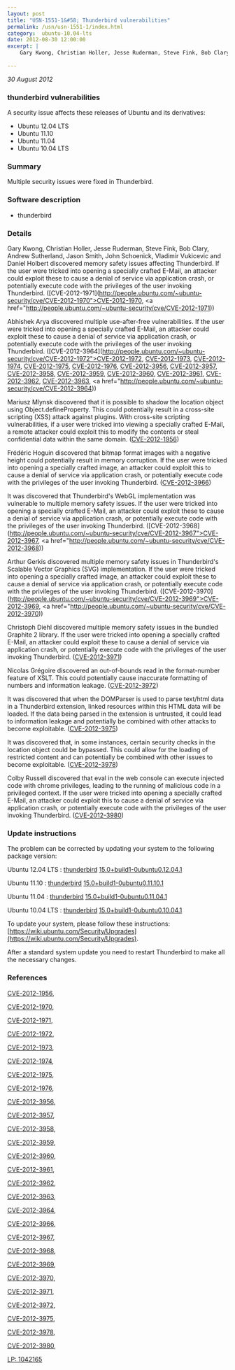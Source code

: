 ```yaml
---
layout: post
title: "USN-1551-1&#58; Thunderbird vulnerabilities"
permalink: /usn/usn-1551-1/index.html
category:  ubuntu-10.04-lts
date: 2012-08-30 12:00:00
excerpt: |
    Gary Kwong, Christian Holler, Jesse Ruderman, Steve Fink, Bob Clary, Andrew Sutherland, Jason Smith, John Schoenick, Vladimir Vukicevic and Daniel Holbert discovered memory safety issues affecting Thunderbird. If the user were tricked into opening a specially crafted E-Mail, an attacker could exploit these to cause a denial of service via application crash, or potentially execute code with the privileges of the user invoking Thunderbird. ([CVE-2012-1971](http://people.ubuntu.com/~ubuntu-security/cve/CVE-2012-1970">CVE-2012-1970</a>, <a href="http://people.ubuntu.com/~ubuntu-security/cve/CVE-2012-1971))
    
--- 
```

 
 

*30 August 2012*

### thunderbird vulnerabilities

A security issue affects these releases of Ubuntu and its derivatives:

* Ubuntu 12.04 LTS
* Ubuntu 11.10
* Ubuntu 11.04
* Ubuntu 10.04 LTS

### Summary

Multiple security issues were fixed in Thunderbird. 

### Software description

* thunderbird 

### Details

Gary Kwong, Christian Holler, Jesse Ruderman, Steve Fink, Bob Clary, Andrew Sutherland, Jason Smith, John Schoenick, Vladimir Vukicevic and Daniel Holbert discovered memory safety issues affecting Thunderbird. If the user were tricked into opening a specially crafted E-Mail, an attacker could exploit these to cause a denial of service via application crash, or potentially execute code with the privileges of the user invoking Thunderbird. ([CVE-2012-1971](http://people.ubuntu.com/~ubuntu-security/cve/CVE-2012-1970">CVE-2012-1970</a>, <a href="http://people.ubuntu.com/~ubuntu-security/cve/CVE-2012-1971))

Abhishek Arya discovered multiple use-after-free vulnerabilities. If the user were tricked into opening a specially crafted E-Mail, an attacker could exploit these to cause a denial of service via application crash, or potentially execute code with the privileges of the user invoking Thunderbird. ([CVE-2012-3964](http://people.ubuntu.com/~ubuntu-security/cve/CVE-2012-1972">CVE-2012-1972</a>, <a href="http://people.ubuntu.com/~ubuntu-security/cve/CVE-2012-1973">CVE-2012-1973</a>, <a href="http://people.ubuntu.com/~ubuntu-security/cve/CVE-2012-1974">CVE-2012-1974</a>, <a href="http://people.ubuntu.com/~ubuntu-security/cve/CVE-2012-1975">CVE-2012-1975</a>, <a href="http://people.ubuntu.com/~ubuntu-security/cve/CVE-2012-1976">CVE-2012-1976</a>, <a href="http://people.ubuntu.com/~ubuntu-security/cve/CVE-2012-3956">CVE-2012-3956</a>, <a href="http://people.ubuntu.com/~ubuntu-security/cve/CVE-2012-3957">CVE-2012-3957</a>, <a href="http://people.ubuntu.com/~ubuntu-security/cve/CVE-2012-3958">CVE-2012-3958</a>, <a href="http://people.ubuntu.com/~ubuntu-security/cve/CVE-2012-3959">CVE-2012-3959</a>, <a href="http://people.ubuntu.com/~ubuntu-security/cve/CVE-2012-3960">CVE-2012-3960</a>, <a href="http://people.ubuntu.com/~ubuntu-security/cve/CVE-2012-3961">CVE-2012-3961</a>, <a href="http://people.ubuntu.com/~ubuntu-security/cve/CVE-2012-3962">CVE-2012-3962</a>, <a href="http://people.ubuntu.com/~ubuntu-security/cve/CVE-2012-3963">CVE-2012-3963</a>, <a href="http://people.ubuntu.com/~ubuntu-security/cve/CVE-2012-3964))

Mariusz Mlynsk discovered that it is possible to shadow the location object using Object.defineProperty. This could potentially result in a cross-site scripting (XSS) attack against plugins. With cross-site scripting vulnerabilities, if a user were tricked into viewing a specially crafted E-Mail, a remote attacker could exploit this to modify the contents or steal confidential data within the same domain. ([CVE-2012-1956](http://people.ubuntu.com/~ubuntu-security/cve/CVE-2012-1956))

Frédéric Hoguin discovered that bitmap format images with a negative height could potentially result in memory corruption. If the user were tricked into opening a specially crafted image, an attacker could exploit this to cause a denial of service via application crash, or potentially execute code with the privileges of the user invoking Thunderbird. ([CVE-2012-3966](http://people.ubuntu.com/~ubuntu-security/cve/CVE-2012-3966))

It was discovered that Thunderbird&#39;s WebGL implementation was vulnerable to multiple memory safety issues. If the user were tricked into opening a specially crafted E-Mail, an attacker could exploit these to cause a denial of service via application crash, or potentially execute code with the privileges of the user invoking Thunderbird. ([CVE-2012-3968](http://people.ubuntu.com/~ubuntu-security/cve/CVE-2012-3967">CVE-2012-3967</a>, <a href="http://people.ubuntu.com/~ubuntu-security/cve/CVE-2012-3968))

Arthur Gerkis discovered multiple memory safety issues in Thunderbird&#39;s Scalable Vector Graphics (SVG) implementation. If the user were tricked into opening a specially crafted image, an attacker could exploit these to cause a denial of service via application crash, or potentially execute code with the privileges of the user invoking Thunderbird. ([CVE-2012-3970](http://people.ubuntu.com/~ubuntu-security/cve/CVE-2012-3969">CVE-2012-3969</a>, <a href="http://people.ubuntu.com/~ubuntu-security/cve/CVE-2012-3970))

Christoph Diehl discovered multiple memory safety issues in the bundled Graphite 2 library. If the user were tricked into opening a specially crafted E-Mail, an attacker could exploit these to cause a denial of service via application crash, or potentially execute code with the privileges of the user invoking Thunderbird. ([CVE-2012-3971](http://people.ubuntu.com/~ubuntu-security/cve/CVE-2012-3971))

Nicolas Grégoire discovered an out-of-bounds read in the format-number feature of XSLT. This could potentially cause inaccurate formatting of numbers and information leakage. ([CVE-2012-3972](http://people.ubuntu.com/~ubuntu-security/cve/CVE-2012-3972))

It was discovered that when the DOMParser is used to parse text/html data in a Thunderbird extension, linked resources within this HTML data will be loaded. If the data being parsed in the extension is untrusted, it could lead to information leakage and potentially be combined with other attacks to become exploitable. ([CVE-2012-3975](http://people.ubuntu.com/~ubuntu-security/cve/CVE-2012-3975))

It was discovered that, in some instances, certain security checks in the location object could be bypassed. This could allow for the loading of restricted content and can potentially be combined with other issues to become exploitable. ([CVE-2012-3978](http://people.ubuntu.com/~ubuntu-security/cve/CVE-2012-3978))

Colby Russell discovered that eval in the web console can execute injected code with chrome privileges, leading to the running of malicious code in a privileged context. If the user were tricked into opening a specially crafted E-Mail, an attacker could exploit this to cause a denial of service via application crash, or potentially execute code with the privileges of the user invoking Thunderbird. ([CVE-2012-3980](http://people.ubuntu.com/~ubuntu-security/cve/CVE-2012-3980)) 

### Update instructions

The problem can be corrected by updating your system to the following package version:

Ubuntu 12.04 LTS
 : [thunderbird](https://launchpad.net/ubuntu/+source/thunderbird) <span> [15.0+build1-0ubuntu0.12.04.1](https://launchpad.net/ubuntu/+source/thunderbird/15.0+build1-0ubuntu0.12.04.1) </span> 

Ubuntu 11.10
 : [thunderbird](https://launchpad.net/ubuntu/+source/thunderbird) <span> [15.0+build1-0ubuntu0.11.10.1](https://launchpad.net/ubuntu/+source/thunderbird/15.0+build1-0ubuntu0.11.10.1) </span> 

Ubuntu 11.04
 : [thunderbird](https://launchpad.net/ubuntu/+source/thunderbird) <span> [15.0+build1-0ubuntu0.11.04.1](https://launchpad.net/ubuntu/+source/thunderbird/15.0+build1-0ubuntu0.11.04.1) </span> 

Ubuntu 10.04 LTS
 : [thunderbird](https://launchpad.net/ubuntu/+source/thunderbird) <span> [15.0+build1-0ubuntu0.10.04.1](https://launchpad.net/ubuntu/+source/thunderbird/15.0+build1-0ubuntu0.10.04.1) </span> 

To update your system, please follow these instructions: [https://wiki.ubuntu.com/Security/Upgrades](https://wiki.ubuntu.com/Security/Upgrades).

After a standard system update you need to restart Thunderbird to make all the necessary changes. 

### References

 
 [CVE-2012-1956](http://people.ubuntu.com/~ubuntu-security/cve/CVE-2012-1956), 

 [CVE-2012-1970](http://people.ubuntu.com/~ubuntu-security/cve/CVE-2012-1970), 

 [CVE-2012-1971](http://people.ubuntu.com/~ubuntu-security/cve/CVE-2012-1971), 

 [CVE-2012-1972](http://people.ubuntu.com/~ubuntu-security/cve/CVE-2012-1972), 

 [CVE-2012-1973](http://people.ubuntu.com/~ubuntu-security/cve/CVE-2012-1973), 

 [CVE-2012-1974](http://people.ubuntu.com/~ubuntu-security/cve/CVE-2012-1974), 

 [CVE-2012-1975](http://people.ubuntu.com/~ubuntu-security/cve/CVE-2012-1975), 

 [CVE-2012-1976](http://people.ubuntu.com/~ubuntu-security/cve/CVE-2012-1976), 

 [CVE-2012-3956](http://people.ubuntu.com/~ubuntu-security/cve/CVE-2012-3956), 

 [CVE-2012-3957](http://people.ubuntu.com/~ubuntu-security/cve/CVE-2012-3957), 

 [CVE-2012-3958](http://people.ubuntu.com/~ubuntu-security/cve/CVE-2012-3958), 

 [CVE-2012-3959](http://people.ubuntu.com/~ubuntu-security/cve/CVE-2012-3959), 

 [CVE-2012-3960](http://people.ubuntu.com/~ubuntu-security/cve/CVE-2012-3960), 

 [CVE-2012-3961](http://people.ubuntu.com/~ubuntu-security/cve/CVE-2012-3961), 

 [CVE-2012-3962](http://people.ubuntu.com/~ubuntu-security/cve/CVE-2012-3962), 

 [CVE-2012-3963](http://people.ubuntu.com/~ubuntu-security/cve/CVE-2012-3963), 

 [CVE-2012-3964](http://people.ubuntu.com/~ubuntu-security/cve/CVE-2012-3964), 

 [CVE-2012-3966](http://people.ubuntu.com/~ubuntu-security/cve/CVE-2012-3966), 

 [CVE-2012-3967](http://people.ubuntu.com/~ubuntu-security/cve/CVE-2012-3967), 

 [CVE-2012-3968](http://people.ubuntu.com/~ubuntu-security/cve/CVE-2012-3968), 

 [CVE-2012-3969](http://people.ubuntu.com/~ubuntu-security/cve/CVE-2012-3969), 

 [CVE-2012-3970](http://people.ubuntu.com/~ubuntu-security/cve/CVE-2012-3970), 

 [CVE-2012-3971](http://people.ubuntu.com/~ubuntu-security/cve/CVE-2012-3971), 

 [CVE-2012-3972](http://people.ubuntu.com/~ubuntu-security/cve/CVE-2012-3972), 

 [CVE-2012-3975](http://people.ubuntu.com/~ubuntu-security/cve/CVE-2012-3975), 

 [CVE-2012-3978](http://people.ubuntu.com/~ubuntu-security/cve/CVE-2012-3978), 

 [CVE-2012-3980](http://people.ubuntu.com/~ubuntu-security/cve/CVE-2012-3980), 

 [LP: 1042165](https://launchpad.net/bugs/1042165)
 

